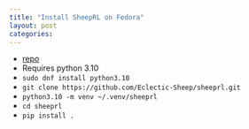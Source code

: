 ```yaml
---
title: "Install SheepRL on Fedora"
layout: post
categories: 
---
```


* [repo](https://github.com/Eclectic-Sheep/sheeprl)
* Requires python 3.10
* `sudo dnf install python3.10`
* `git clone https://github.com/Eclectic-Sheep/sheeprl.git`
* `python3.10 -m venv ~/.venv/sheeprl`
* `cd sheeprl`
* `pip install .`